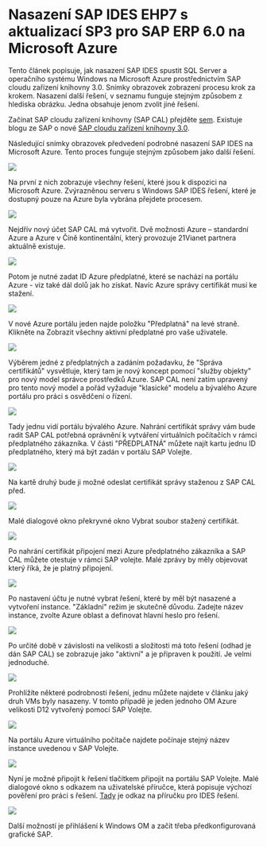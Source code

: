 <properties 
pageTitle="Zavedení SAP IDES EHP7 SP3 pro SAP ERP 6.0 na Microsoft Azure | Microsoft Azure" 
description="Nasazení SAP IDES EHP7 s aktualizací SP3 pro SAP ERP 6.0 na Microsoft Azure" 
services="virtual-machines-windows" 
documentationCenter="" 
authors="hermanndms" 
manager="timlt" 
editor="" 
tags="azure-resource-manager" 
keywords=""/> 
<tags 
ms.service="virtual-machines-windows" 
ms.devlang="na" 
ms.topic="article" 
ms.tgt_pltfrm="vm-windows" 
ms.workload="infrastructure-services" 
ms.date="09/16/2016" 
ms.author="hermannd"/> 


# <a name="deploying-sap-ides-ehp7-sp3-for-sap-erp-60-on-microsoft-azure"></a>Nasazení SAP IDES EHP7 s aktualizací SP3 pro SAP ERP 6.0 na Microsoft Azure 

Tento článek popisuje, jak nasazení SAP IDES spustit SQL Server a operačního systému Windows na Microsoft Azure prostřednictvím SAP cloudu zařízení knihovny 3.0. Snímky obrazovek zobrazení procesu krok za krokem. Nasazení další řešení, v seznamu funguje stejným způsobem z hlediska obrázku. Jedna obsahuje jenom zvolit jiné řešení.

Začínat SAP cloudu zařízení knihovny (SAP CAL) přejděte [sem](https://cal.sap.com/). Existuje blogu ze SAP o nové [SAP cloudu zařízení knihovny 3.0](http://scn.sap.com/community/cloud-appliance-library/blog/2016/05/27/sap-cloud-appliance-library-30-came-with-a-new-user-experience). 


Následující snímky obrazovek předvedení podrobné nasazení SAP IDES na Microsoft Azure. Tento proces funguje stejným způsobem jako další řešení.


![](./media/virtual-machines-windows-sap-cal-ides-erp6-ehp7-sp3-sql/ides-pic1.jpg)

Na první z nich zobrazuje všechny řešení, které jsou k dispozici na Microsoft Azure. Zvýrazněnou serveru s Windows SAP IDES řešení, které je dostupný pouze na Azure byla vybrána přejdete procesem.

![](./media/virtual-machines-windows-sap-cal-ides-erp6-ehp7-sp3-sql/ides-pic2.jpg)

Nejdřív nový účet SAP CAL má vytvořit. Dvě možnosti Azure – standardní Azure a Azure v Číně kontinentální, který provozuje 21Vianet partnera aktuálně existuje.

![](./media/virtual-machines-windows-sap-cal-ides-erp6-ehp7-sp3-sql/ides-pic3.jpg)

Potom je nutné zadat ID Azure předplatné, které se nachází na portálu Azure - viz také dál dolů jak ho získat. Navíc Azure správy certifikát musí ke stažení.

![](./media/virtual-machines-windows-sap-cal-ides-erp6-ehp7-sp3-sql/ides-pic6.jpg)

V nové Azure portálu jeden najde položku "Předplatná" na levé straně. Klikněte na Zobrazit všechny aktivní předplatné pro vaše uživatele.

![](./media/virtual-machines-windows-sap-cal-ides-erp6-ehp7-sp3-sql/ides-pic7.jpg)

Výběrem jedné z předplatných a zadáním požadavku, že "Správa certifikátů" vysvětluje, který tam je nový koncept pomocí "služby objekty" pro nový model správce prostředků Azure.
SAP CAL není zatím upravený pro tento nový model a pořád vyžaduje "klasické" modelu a bývalého Azure portálu pro práci s osvědčení o řízení.

![](./media/virtual-machines-windows-sap-cal-ides-erp6-ehp7-sp3-sql/ides-pic4.jpg)

Tady jednu vidí portálu bývalého Azure. Nahrání certifikát správy vám bude radit SAP CAL potřebná oprávnění k vytváření virtuálních počítačích v rámci předplatného zákazníka. V části "PŘEDPLATNÁ" můžete najít kartu jednu ID předplatného, který má být zadán v portálu SAP Volejte.

![](./media/virtual-machines-windows-sap-cal-ides-erp6-ehp7-sp3-sql/ides-pic5.jpg)

Na kartě druhý bude ji možné odeslat certifikát správy staženou z SAP CAL před.

![](./media/virtual-machines-windows-sap-cal-ides-erp6-ehp7-sp3-sql/ides-pic8.jpg)

Malé dialogové okno překryvné okno Vybrat soubor stažený certifikát.

![](./media/virtual-machines-windows-sap-cal-ides-erp6-ehp7-sp3-sql/ides-pic9.jpg)

Po nahrání certifikát připojení mezi Azure předplatného zákazníka a SAP CAL můžete otestuje v rámci SAP volejte. Malé zprávy by měly objevovat který říká, že je platný připojení.

![](./media/virtual-machines-windows-sap-cal-ides-erp6-ehp7-sp3-sql/ides-pic10.jpg)

Po nastavení účtu je nutné vybrat řešení, které by měl být nasazené a vytvoření instance.
"Základní" režim je skutečně důvodu. Zadejte název instance, zvolte Azure oblast a definovat hlavní heslo pro řešení.

![](./media/virtual-machines-windows-sap-cal-ides-erp6-ehp7-sp3-sql/ides-pic11.jpg)

Po určité době v závislosti na velikosti a složitosti má toto řešení (odhad je dán SAP CAL) se zobrazuje jako "aktivní" a je připraven k použití. Je velmi jednoduché.

![](./media/virtual-machines-windows-sap-cal-ides-erp6-ehp7-sp3-sql/ides-pic12.jpg)

Prohlížíte některé podrobnosti řešení, jednu můžete najdete v článku jaký druh VMs byly nasazeny. V tomto případě je jeden jednoho OM Azure velikosti D12 vytvořený pomocí SAP Volejte.

![](./media/virtual-machines-windows-sap-cal-ides-erp6-ehp7-sp3-sql/ides-pic13.jpg)

Na portálu Azure virtuálního počítače najdete počínaje stejný název instance uvedenou v SAP Volejte.

![](./media/virtual-machines-windows-sap-cal-ides-erp6-ehp7-sp3-sql/ides-pic14.jpg)

Nyní je možné připojit k řešení tlačítkem připojit na portálu SAP Volejte. Malé dialogové okno s odkazem na uživatelské příručce, která popisuje výchozí pověření pro práci s řešení.
[Tady](https://caldocs.hana.ondemand.com/caldocs/help/Getting_Started_Guide_IDES607MSSQL.pdf) je odkaz na příručku pro IDES řešení.

![](./media/virtual-machines-windows-sap-cal-ides-erp6-ehp7-sp3-sql/ides-pic15.jpg)

Další možností je přihlášení k Windows OM a začít třeba předkonfigurovaná grafické SAP.





